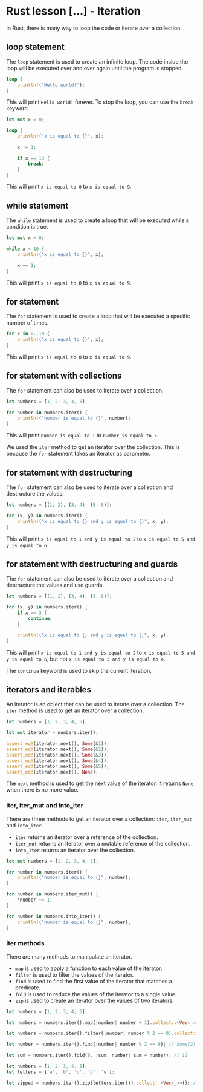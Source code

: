 # Rust lesson [...] - Iteration

In Rust, there is many way to loop the code or iterate over a collection.

## loop statement

The `loop` statement is used to create an infinite loop. The code inside the loop will be executed over and over again until the program is stopped.

``` rust
loop {
    println!("Hello world!");
}
```

This will print `Hello world!` forever. To stop the loop, you can use the `break` keyword.

``` rust
let mut x = 0;

loop {
    println!("x is equal to {}", x);

    x += 1;

    if x == 10 {
        break;
    }
}
```

This will print `x is equal to 0` to `x is equal to 9`.

## while statement

The `while` statement is used to create a loop that will be executed while a condition is true.

``` rust
let mut x = 0;

while x < 10 {
    println!("x is equal to {}", x);

    x += 1;
}
```

This will print `x is equal to 0` to `x is equal to 9`.

## for statement

The `for` statement is used to create a loop that will be executed a specific number of times.

``` rust
for x in 0..10 {
    println!("x is equal to {}", x);
}
```

This will print `x is equal to 0` to `x is equal to 9`.

## for statement with collections

The `for` statement can also be used to iterate over a collection.

``` rust
let numbers = [1, 2, 3, 4, 5];

for number in numbers.iter() {
    println!("number is equal to {}", number);
}
```

This will print `number is equal to 1` to `number is equal to 5`.

We used the `iter` method to get an iterator over the collection. This is because the `for` statement takes an iterator as parameter.

## for statement with destructuring

The `for` statement can also be used to iterate over a collection and destructure the values.

``` rust
let numbers = [(1, 2), (3, 4), (5, 6)];

for (x, y) in numbers.iter() {
    println!("x is equal to {} and y is equal to {}", x, y);
}
```

This will print `x is equal to 1 and y is equal to 2` to `x is equal to 5 and y is equal to 6`.

## for statement with destructuring and guards

The `for` statement can also be used to iterate over a collection and destructure the values and use guards.

``` rust
let numbers = [(1, 2), (3, 4), (5, 6)];

for (x, y) in numbers.iter() {
    if x == 3 {
        continue;
    }

    println!("x is equal to {} and y is equal to {}", x, y);
}
``` 

This will print `x is equal to 1 and y is equal to 2` to `x is equal to 5 and y is equal to 6`, but not `x is equal to 3 and y is equal to 4`.

The `continue` keyword is used to skip the current iteration.

## iterators and iterables

An iterator is an object that can be used to iterate over a collection. The `iter` method is used to get an iterator over a collection.

``` rust
let numbers = [1, 2, 3, 4, 5];

let mut iterator = numbers.iter();

assert_eq!(iterator.next(), Some(&1));
assert_eq!(iterator.next(), Some(&2));
assert_eq!(iterator.next(), Some(&3));
assert_eq!(iterator.next(), Some(&4));
assert_eq!(iterator.next(), Some(&5));
assert_eq!(iterator.next(), None);
```

The `next` method is used to get the next value of the iterator. It returns `None` when there is no more value.

### iter, iter_mut and into_iter

There are three methods to get an iterator over a collection: `iter`, `iter_mut` and `into_iter`.

- `iter` returns an iterator over a reference of the collection.
- `iter_mut` returns an iterator over a mutable reference of the collection.
- `into_iter` returns an iterator over the collection.

``` rust
let mut numbers = [1, 2, 3, 4, 5];

for number in numbers.iter() {
    println!("number is equal to {}", number);
}

for number in numbers.iter_mut() {
    *number += 1;
}

for number in numbers.into_iter() {
    println!("number is equal to {}", number);
}
```

### iter methods

There are many methods to manipulate an iterator.

- `map` is used to apply a function to each value of the iterator.
- `filter` is used to filter the values of the iterator.
- `find` is used to find the first value of the iterator that matches a predicate.
- `fold` is used to reduce the values of the iterator to a single value.
- `zip` is used to create an iterator over the values of two iterators.

``` rust
let numbers = [1, 2, 3, 4, 5];

let numbers = numbers.iter().map(|number| number + 1).collect::<Vec<_>>(); // [2, 3, 4, 5, 6]

let numbers = numbers.iter().filter(|number| number % 2 == 0).collect::<Vec<_>>(); // [2, 4, 6]

let number = numbers.iter().find(|number| number % 2 == 0); // Some(2)

let sum = numbers.iter().fold(0, |sum, number| sum + number); // 12

let numbers = [1, 2, 3, 4, 5];
let letters = ['a', 'b', 'c', 'd', 'e'];

let zipped = numbers.iter().zip(letters.iter()).collect::<Vec<_>>(); // [(1, 'a'), (2, 'b'), (3, 'c'), (4, 'd'), (5, 'e')]
```